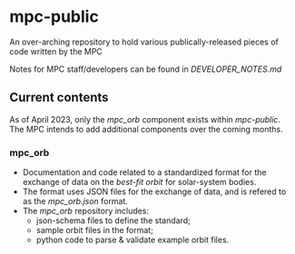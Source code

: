 # mpc-public

An over-arching repository to hold various publically-released pieces of code written by the MPC

Notes for MPC staff/developers can be found in *DEVELOPER_NOTES.md*

## Current contents 

As of April 2023, only the *mpc_orb* component exists within *mpc-public*.
The MPC intends to add additional components over the coming months. 

### mpc_orb
 - Documentation and code related to a standardized format for the exchange of data on the *best-fit orbit* for solar-system bodies. 
 - The format uses JSON files for the exchange of data, and is refered to as the *mpc_orb.json* format.
 - The *mpc_orb* repository includes:
    - json-schema files to define the standard;
    - sample orbit files in the format;
    - python code to parse & validate example orbit files.


